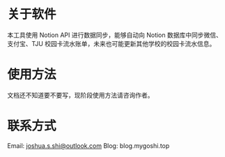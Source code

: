 # 关于软件

本工具使用 Notion API 进行数据同步，能够自动向 Notion 数据库中同步微信、支付宝、TJU 校园卡流水账单，未来也可能更新其他学校的校园卡流水信息。

# 使用方法

文档还不知道要不要写，现阶段使用方法请咨询作者。

# 联系方式

Email: joshua.s.shi@outlook.com
Blog: blog.mygoshi.top
